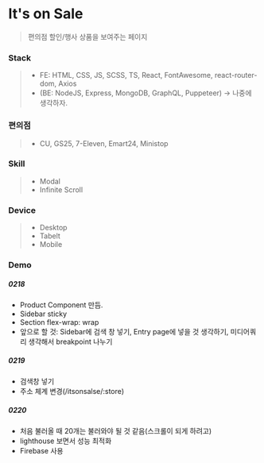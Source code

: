 # It's on Sale

> 편의점 할인/행사 상품을 보여주는 페이지

### Stack

> - FE: HTML, CSS, JS, SCSS, TS, React, FontAwesome, react-router-dom, Axios
> - (BE: NodeJS, Express, MongoDB, GraphQL, Puppeteer) -> 나중에 생각하자.

### 편의점

> - CU, GS25, 7-Eleven, Emart24, Ministop

### Skill

> - Modal
> - Infinite Scroll

### Device

> - Desktop
> - Tabelt
> - Mobile

### Demo

##### 0218

- Product Component 만듬.
- Sidebar sticky
- Section flex-wrap: wrap
- 앞으로 할 것: Sidebar에 검색 창 넣기, Entry page에 넣을 것 생각하기, 미디어쿼리 생각해서 breakpoint 나누기

##### 0219

- 검색창 넣기
- 주소 체계 변경(/itsonsalse/:store)

##### 0220

- 처음 불러올 때 20개는 불러와야 될 것 같음(스크롤이 되게 하려고)
- lighthouse 보면서 성능 최적화
- Firebase 사용
